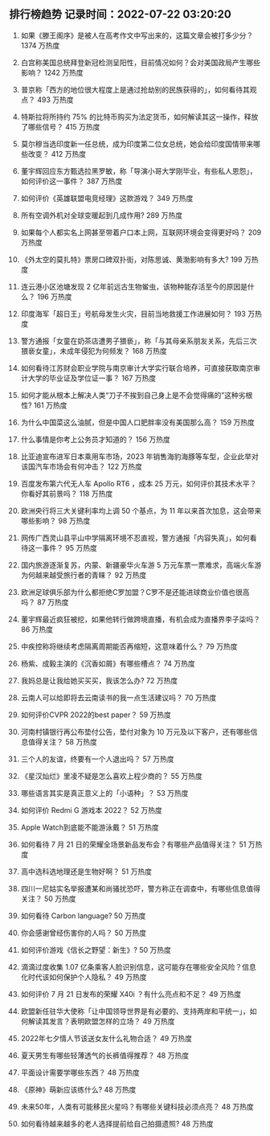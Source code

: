 
## 排行榜趋势 记录时间：2022-07-22 03:20:20
  
  1. 如果《滕王阁序》是被人在高考作文中写出来的，这篇文章会被打多少分？ 1374 万热度
    
  2. 白宫称美国总统拜登新冠检测呈阳性，目前情况如何？会对美国政局产生哪些影响？ 1242 万热度
    
  3. 普京称「西方的地位很大程度上是通过抢劫别的民族获得的」，如何看待其观点？ 493 万热度
    
  4. 特斯拉将所持约 75% 的比特币购买为法定货币，如何解读其这一操作，释放了哪些信号？ 415 万热度
    
  5. 莫尔穆当选印度新一任总统，成为印度第二位女总统，她会给印度国情带来哪些改变？ 412 万热度
    
  6. 董宇辉回应东方甄选拉黑罗敏，称「导演小哥大学刚毕业，有些私人恩怨」，如何评价这一事件？ 387 万热度
    
  7. 如何评价《英雄联盟电竞经理》这款游戏？ 349 万热度
    
  8. 所有空调外机对全球变暖起到几成作用? 289 万热度
    
  9. 如果每个人都实名上网甚至带着户口本上网，互联网环境会变得更好吗？ 209 万热度
    
  10. 《外太空的莫扎特》票房口碑双扑街，对陈思诚、黄渤影响有多大? 199 万热度
    
  11. 连云港小区池塘发现 2 亿年前远古生物鲎虫，该物种能存活至今的原因是什么？ 196 万热度
    
  12. 印度海军「超日王」号航母发生火灾，目前当地救援工作进展如何？ 193 万热度
    
  13. 警方通报「女童在奶茶店遭男子猥亵」，称「与其母亲系朋友关系，先后三次猥亵女童」，未成年侵犯为何频发？ 168 万热度
    
  14. 如何看待江苏财会职业学院与南京审计大学实行联合培养，可直接获取南京审计大学的毕业证及学位证一事？ 167 万热度
    
  15. 如何才能从根本上解决人类“刀子不挨到自己身上是不会觉得痛的”这种劣根性? 161 万热度
    
  16. 为什么中国菜这么油腻，但是中国人口肥胖率没有美国那么高？ 159 万热度
    
  17. 什么事情是你考上公务员才知道的？ 156 万热度
    
  18. 比亚迪宣布进军日本乘用车市场，2023 年销售海豹海豚等车型，企业此举对该国汽车市场会有何冲击？ 122 万热度
    
  19. 百度发布第六代无人车 Apollo RT6 ，成本 25 万元，如何评价其技术水平？你看好其前景吗？ 118 万热度
    
  20. 欧洲央行将三大关键利率均上调 50 个基点，为 11 年以来首次加息，这会带来哪些影响？ 98 万热度
    
  21. 网传广西灵山县平山中学隔离环境不忍直视，警方通报「内容失真」，如何看待这一事件？ 95 万热度
    
  22. 国内旅游逐渐复苏，内蒙、新疆豪华火车游 5 万元车票一票难求，高端火车游为何越来越受旅行者的青睐？ 92 万热度
    
  23. 欧洲足球俱乐部为什么都拒绝C罗加盟？C罗不是还能进球商业价值也很高吗？ 87 万热度
    
  24. 董宇辉最近疯狂被挖，如果他转行做跨境直播，有机会成为直播界李子柒吗？ 86 万热度
    
  25. 中疾控称将继续考虑隔离周期能否再缩短，这意味着什么？ 79 万热度
    
  26. 杨紫、成毅主演的《沉香如屑》有哪些槽点？ 74 万热度
    
  27. 我妈总是让我给她买买买，我该怎么办? 72 万热度
    
  28. 云南人可以给即将去云南读书的我一点生活建议吗？ 70 万热度
    
  29. 如何评价CVPR 2022的best paper？ 59 万热度
    
  30. 河南村镇银行再公布垫付公告，垫付对象为 10 万元及以下客户，还有哪些信息值得关注？ 58 万热度
    
  31. 三个人的友谊，终要有一个人退出吗？ 57 万热度
    
  32. 《星汉灿烂》里凌不疑是怎么喜欢上程少商的？ 55 万热度
    
  33. 哪些语言其实是真正意义上的「小语种」？ 53 万热度
    
  34. 如何评价 Redmi G 游戏本 2022？ 52 万热度
    
  35. Apple Watch到底能不能游泳戴？ 51 万热度
    
  36. 如何看待 7 月 21 日的荣耀全场景新品发布会？有哪些产品值得关注？ 51 万热度
    
  37. 高中选科选地理还是生物好啊？ 51 万热度
    
  38. 四川一尼姑实名举报遭某和尚骚扰恐吓，警方称正在调查中，有哪些信息值得关注？ 50 万热度
    
  39. 如何看待 Carbon language? 50 万热度
    
  40. 你会感谢曾经伤害你的人吗？ 50 万热度
    
  41. 如何评价游戏《信长之野望：新生》? 50 万热度
    
  42. 滴滴过度收集 1.07 亿条乘客人脸识别信息，这可能存在哪些安全风险？信息化时代该如何保护个人隐私？ 49 万热度
    
  43. 如何评价 7 月 21 日发布的荣耀 X40i ？有什么亮点和不足？ 49 万热度
    
  44. 欧盟新任驻华大使称「让中国领导世界是有必要的、支持两岸和平统一」，如何解读其发言？表明欧盟怎样的立场？ 49 万热度
    
  45. 2022年七夕情人节该送女友什么礼物合适？ 49 万热度
    
  46. 夏天男生有哪些轻薄透气的长裤值得推荐？ 48 万热度
    
  47. 平面设计需要学哪些东西？ 48 万热度
    
  48. 《原神》萌新应该练什么? 48 万热度
    
  49. 未来50年，人类有可能移民火星吗？有哪些关键科技必须点亮？ 48 万热度
    
  50. 如何看待越来越多的老人选择提前给自己拍摄遗照? 48 万热度
    